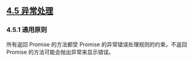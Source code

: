 ## [4.5 异常处理](http://w3c.github.io/webrtc-pc/#error-handling)

### 4.5.1 通用原则

所有返回 Promise 的方法都受 Promise 的异常错误处理规则的约束。不返回 Promise 的方法可能会抛出异常来显示错误。
